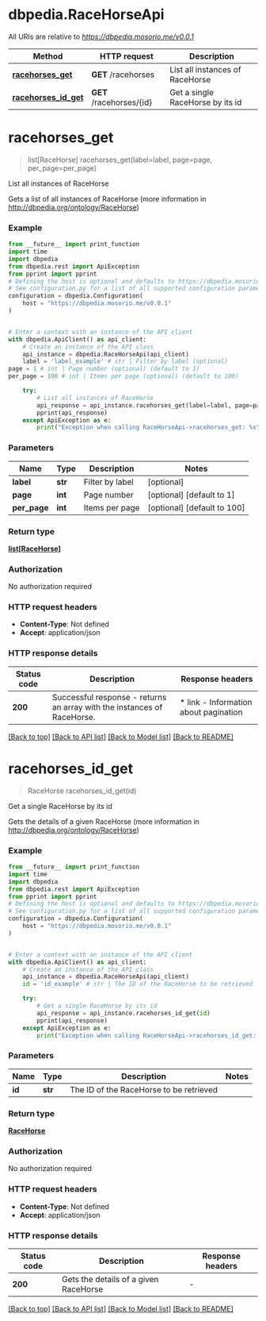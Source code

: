 # dbpedia.RaceHorseApi

All URIs are relative to *https://dbpedia.mosorio.me/v0.0.1*

Method | HTTP request | Description
------------- | ------------- | -------------
[**racehorses_get**](RaceHorseApi.md#racehorses_get) | **GET** /racehorses | List all instances of RaceHorse
[**racehorses_id_get**](RaceHorseApi.md#racehorses_id_get) | **GET** /racehorses/{id} | Get a single RaceHorse by its id


# **racehorses_get**
> list[RaceHorse] racehorses_get(label=label, page=page, per_page=per_page)

List all instances of RaceHorse

Gets a list of all instances of RaceHorse (more information in http://dbpedia.org/ontology/RaceHorse)

### Example

```python
from __future__ import print_function
import time
import dbpedia
from dbpedia.rest import ApiException
from pprint import pprint
# Defining the host is optional and defaults to https://dbpedia.mosorio.me/v0.0.1
# See configuration.py for a list of all supported configuration parameters.
configuration = dbpedia.Configuration(
    host = "https://dbpedia.mosorio.me/v0.0.1"
)


# Enter a context with an instance of the API client
with dbpedia.ApiClient() as api_client:
    # Create an instance of the API class
    api_instance = dbpedia.RaceHorseApi(api_client)
    label = 'label_example' # str | Filter by label (optional)
page = 1 # int | Page number (optional) (default to 1)
per_page = 100 # int | Items per page (optional) (default to 100)

    try:
        # List all instances of RaceHorse
        api_response = api_instance.racehorses_get(label=label, page=page, per_page=per_page)
        pprint(api_response)
    except ApiException as e:
        print("Exception when calling RaceHorseApi->racehorses_get: %s\n" % e)
```

### Parameters

Name | Type | Description  | Notes
------------- | ------------- | ------------- | -------------
 **label** | **str**| Filter by label | [optional] 
 **page** | **int**| Page number | [optional] [default to 1]
 **per_page** | **int**| Items per page | [optional] [default to 100]

### Return type

[**list[RaceHorse]**](RaceHorse.md)

### Authorization

No authorization required

### HTTP request headers

 - **Content-Type**: Not defined
 - **Accept**: application/json

### HTTP response details
| Status code | Description | Response headers |
|-------------|-------------|------------------|
**200** | Successful response - returns an array with the instances of RaceHorse. |  * link - Information about pagination <br>  |

[[Back to top]](#) [[Back to API list]](../README.md#documentation-for-api-endpoints) [[Back to Model list]](../README.md#documentation-for-models) [[Back to README]](../README.md)

# **racehorses_id_get**
> RaceHorse racehorses_id_get(id)

Get a single RaceHorse by its id

Gets the details of a given RaceHorse (more information in http://dbpedia.org/ontology/RaceHorse)

### Example

```python
from __future__ import print_function
import time
import dbpedia
from dbpedia.rest import ApiException
from pprint import pprint
# Defining the host is optional and defaults to https://dbpedia.mosorio.me/v0.0.1
# See configuration.py for a list of all supported configuration parameters.
configuration = dbpedia.Configuration(
    host = "https://dbpedia.mosorio.me/v0.0.1"
)


# Enter a context with an instance of the API client
with dbpedia.ApiClient() as api_client:
    # Create an instance of the API class
    api_instance = dbpedia.RaceHorseApi(api_client)
    id = 'id_example' # str | The ID of the RaceHorse to be retrieved

    try:
        # Get a single RaceHorse by its id
        api_response = api_instance.racehorses_id_get(id)
        pprint(api_response)
    except ApiException as e:
        print("Exception when calling RaceHorseApi->racehorses_id_get: %s\n" % e)
```

### Parameters

Name | Type | Description  | Notes
------------- | ------------- | ------------- | -------------
 **id** | **str**| The ID of the RaceHorse to be retrieved | 

### Return type

[**RaceHorse**](RaceHorse.md)

### Authorization

No authorization required

### HTTP request headers

 - **Content-Type**: Not defined
 - **Accept**: application/json

### HTTP response details
| Status code | Description | Response headers |
|-------------|-------------|------------------|
**200** | Gets the details of a given RaceHorse |  -  |

[[Back to top]](#) [[Back to API list]](../README.md#documentation-for-api-endpoints) [[Back to Model list]](../README.md#documentation-for-models) [[Back to README]](../README.md)


